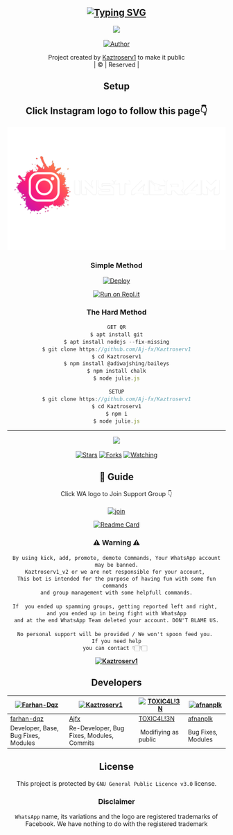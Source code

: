 <div align="center">

## [![Typing SVG](https://readme-typing-svg.herokuapp.com?font=Lemon+milk&color=F7000&lines=Welcome+to+Kaztroserv1+WA+Bot+repo;Created+by+Aj+fx;This+is+a+userbot+privet+and+public+bot;With+more+features)](https://git.io/typing-svg)

 </a>
</p>

<div align="center">
  <p align="center">
<img src=https://i.ibb.co/xCFcGCN/amalser.jpg>
</p>
  <p align="center">
<a href="https://github.com/cyberchekuthan"><img title="Author" src="https://img.shields.io/badge/Author-Ajayan-cyberchekuthan/Kaztroserv1_v2?color=blue&style=for-the-badge&logo=whatsapp"></a>
</p>
</div>
<p align="center">
Project created by <a href="https://github.com/cyberchekuthan">Kaztroserv1</a> to make it public
    <br>
       | © |
        Reserved |
    <br> 
</p>

## Setup
<div align="center"> 


## Click Instagram logo to follow this page👇

 [![ANY DOUBT REFER IT](photo/instagram.png)](https://youtu.be/5MKycJxmA4c)


  ### Simple Method
  
[![Deploy](https://www.herokucdn.com/deploy/button.svg)](https://heroku.com/deploy?template=https://github.com/Aj-fx/Kaztroserv1.git)



  
[![Run on Repl.it](https://repl.it/badge/github/quiec/whatsAlfa)](https://replit.com/@Amalser/Amalser)
  
### The Hard Method
```js
GET QR
$ apt install git
$ apt install nodejs --fix-missing
$ git clone https://github.com/Aj-fx/Kaztroserv1
$ cd Kaztroserv1
$ npm install @adiwajshing/baileys
$ npm install chalk
$ node julie.js
```
      
```js
SETUP
$ git clone https://github.com/Aj-fx/Kaztroserv1
$ cd Kaztroserv1
$ npm i
$ node julie.js
```

----

  <p align="center">
  <a href="httsp://github.com/Aj-fx/Kaztroserv1">
    
<a href="https://github.com/Aj-fx/followers">
<img src="https://img.shields.io/github/repo-size/cyberchekuthan/Kaztroserv1_v2?color=green&label=Repo%20total%20size&style=plastic">
<p align="center">
<a href="https://github.com/Aj-fx/followers"
<img title="Followers" src="https://img.shields.io/github/followers/Aj-fx?color=blue&style=flat-square"></a>
<a href="https://github.com/Aj-fx/Kaztroserv1/stargazers/"><img title="Stars" src="https://img.shields.io/github/stars/Aj-fx/Kaztroserv1?color=blue&style=flat-square"></a>
<a href="https://github.com/Aj-fx/Kaztroserv1/network/members"><img title="Forks" src="https://img.shields.io/github/forks/Aj-fx/Kaztroserv1?color=blue&style=flat-square"></a>
<a href="https://github.com/Aj-fx/Kaztroserv1/watchers"><img title="Watching" src="https://img.shields.io/github/watchers/Aj-fx/Kaztroserv1?label=Watchers&color=blue&style=flat-square"></a>
</p>

## 📢 Guide
Click WA logo to Join Support Group 👇
    <br>
<br>
  [![join](https://github.com/Alien-alfa/PublicBot/blob/main/wlogo.svg.png)](https://chat.whatsapp.com/JM2qHJm8zS95itgHXjd88R)
  <div align="center">
       
  [![Readme Card](https://github-readme-stats.vercel.app/api/pin/?username=Aj-fx&repo=Kaztroserv1&theme=nightowl)](https://github.com/Aj-fx/Kaztroserv1)
  </div>
    
### ⚠ Warning ⚠

```
By using kick, add, promote, demote Commands, Your WhatsApp account may be banned.
Kaztroserv1_v2 or we are not responsible for your account, 
This bot is intended for the purpose of having fun with some fun commands 
and group management with some helpfull commands.

If  you ended up spamming groups, getting reported left and right, 
and you ended up in being fight with WhatsApp
and at the end WhatsApp Team deleted your account. DON'T BLAME US.

No personal support will be provided / We won't spoon feed you. 
If you need help
you can contact 👇🏻👇🏻 
```
**[![Kaztroserv1](https://raw.githubusercontent.com/rodrigograca31/rodrigograca31/master/matrix.svg)](http://wa.me/918281440156?text=Can%20you%20help%20bro)**

## Developers
  <div align="center">
    
  [![Farhan-Dqz](https://github.com/farhan-dqz.png?size=100)](https://github.com/farhan-dqz) | [![Kaztroserv1](https://github.com/Aj-fx.png?size=100)](https://github.com/Aj-fx) |  [![TOXIC4L!3N](https://github.com/Alien-alfa.png?size=100)](https://github.com/AI-VIKI) | [![afnanplk](https://github.com/afnanplk.png?size=100)](https://github.com/afnanplk) 
----|----|----|----
[farhan-dqz](https://github.com/farhan-dqz) | [Ajfx](https://github.com/Aj-fx) | [TOXIC4L!3N](https://github.com/AI-VIKI) | [afnanplk](https://github.com/afnanplk) 
Developer, Base, Bug Fixes, Modules| Re-Developer, Bug Fixes, Modules, Commits |  Modifiying  as   public | Bug Fixes, Modules 
  </div>
    


## License
This project is protected by `GNU General Public Licence v3.0` license.

### Disclaimer
`WhatsApp` name, its variations and the logo are registered trademarks of Facebook. We have nothing to do with the registered trademark
